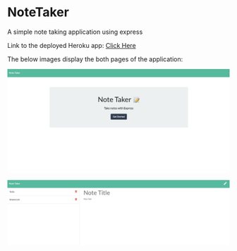 # NoteTaker

A simple note taking application using express

Link to the deployed Heroku app: [Click Here](https://fathomless-sea-57876.herokuapp.com/)

The below images display the both pages of the application:

![noteTaker Screenshot Home](public/assets/images/notetakerHome.png)

![noteTaker Screenshot notes](public/assets/images/notetakerNotes.png)